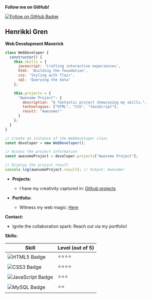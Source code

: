 **Follow me on GitHub\!**

<a href="https://github.com/Aiche-H" target="_blank" rel="noopener noreferrer">
  <img src="https://img.shields.io/badge/Follow%20on%20GitHub-21C699?style=for-the-badge&logo=GitHub" alt="Follow on GitHub Badge">
</a>

## **Henrikki Gren**

**Web Development Maverick**

```javascript
class WebDeveloper {
  constructor() {
    this.skills = {
      javascript: 'Crafting interactive experiences',
      html: 'Building the foundation',
      css: 'Styling with flair',
      sql: 'Querying the data'
    };

    this.projects = {
      "Awesome Project": {
        description: "A fantastic project showcasing my skills.",
        technologies: ["HTML", "CSS", "JavaScript"],
        result: "Awesome!"
      }
    };
  }
}

// Create an instance of the WebDeveloper class
const developer = new WebDeveloper();

// Access the project information
const awesomeProject = developer.projects["Awesome Project"];

// Display the project result
console.log(awesomeProject.result); // Output: Awesome!
````

* **Projects:**

  * I have my creativity captured in: [Github projects](https://github.com/Aiche-H?tab=repositories)

* **Portfolio:**

  * Witness my web magic: [Here](https://aiche-h.github.io/Portfolio/)

**Contact:**

  * Ignite the collaboration spark: Reach out via my portfolio\!

**Skills:**

| Skill | Level (out of 5) |
|---|---|
| ![HTML5 Badge](https://img.shields.io/badge/HTML5-E34F26?style=for-the-badge&logo=html5&logoColor=white) | ⭐⭐⭐⭐ |
| ![CSS3 Badge](https://img.shields.io/badge/CSS3-1572B6?style=for-the-badge&logo=css3&logoColor=white) | ⭐⭐⭐⭐ |
| ![JavaScript Badge](https://img.shields.io/badge/JavaScript-323330?style=for-the-badge&logo=javascript&logoColor=F7DF1E) | ⭐⭐⭐ |
| ![MySQL Badge](https://img.shields.io/badge/MySQL-005C84?style=for-the-badge&logo=mysql&logoColor=white) | ⭐⭐ |
